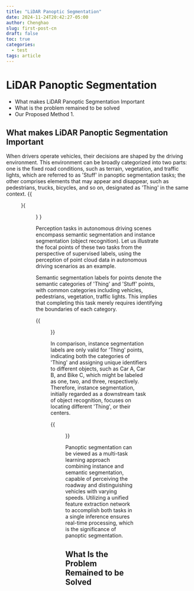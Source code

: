 ```yaml
---
title: "LiDAR Panoptic Segmentation"
date: 2024-11-24T20:42:27-05:00
author: Chenghao
slug: first-post-cn
draft: false
toc: true
categories:
  - test
tags: article
---
```

# LiDAR Panoptic Segmentation



- What makes LiDAR Panoptic Segmentation Important
- What is the problem remained to be solved
- Our Proposed Method
  1. 

## What makes LiDAR Panoptic Segmentation Important

When drivers operate vehicles, their decisions are shaped by the driving environment. This environment can be broadly categorized into two parts: one is the fixed road conditions, such as terrain, vegetation, and traffic lights, which are referred to as 'Stuff' in panoptic segmentation tasks; the other comprises elements that may appear and disappear, such as pedestrians, trucks, bicycles, and so on, designated as 'Thing' in the same context.
{{<figure src="https://github.com/Chenghao-Wen/Chenghaosite/blob/main/static/Hometown.jpg" title="'Road' and 'Trunk' are 'Stuff'" width="200" height="100">}{<figure src="https://github.com/Chenghao-Wen/Chenghaosite/blob/main/static/Hometown.jpg" title="'Car' is 'Thing'" width="200" height="100">}
}

Perception tasks in autonomous driving scenes encompass semantic segmentation and instance segmentation (object recognition). Let us illustrate the focal points of these two tasks from the perspective of supervised labels, using the perception of point cloud data in autonomous driving scenarios as an example. 

Semantic segmentation labels for points denote the semantic categories of 'Thing' and 'Stuff' points, with common categories including vehicles, pedestrians, vegetation, traffic lights. This implies that completing this task merely requires identifying the boundaries of each category. 

{{<figure src="https://github.com/Chenghao-Wen/Chenghaosite/blob/main/static/Hometown.jpg" title="'Car' is 'Thing'" width="200" height="100">}}

In comparison, instance segmentation labels are only valid for 'Thing' points, indicating both the categories of 'Thing' and assigning unique identifiers to different objects, such as Car A, Car B, and Bike C, which might be labeled as one, two, and three, respectively. Therefore, instance segmentation, initially regarded as a downstream task of object recognition, focuses on locating different 'Thing', or their centers.

{{<figure src="https://github.com/Chenghao-Wen/Chenghaosite/blob/main/static/Hometown.jpg" title="'Car' is 'Thing'" width="200" height="100">}}

Panoptic segmentation can be viewed as a multi-task learning approach combining instance and semantic segmentation, capable of perceiving the roadway and distinguishing vehicles with varying speeds. Utilizing a unified feature extraction network to accomplish both tasks in a single inference ensures real-time processing, which is the significance of panoptic segmentation.

## What Is the Problem Remained to be Solved